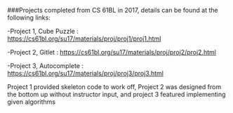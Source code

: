 ###Projects completed from CS 61BL in 2017, details can be found at the following links:

-Project 1, Cube Puzzle : https://cs61bl.org/su17/materials/proj/proj1/proj1.html

-Project 2, Gitlet : https://cs61bl.org/su17/materials/proj/proj2/proj2.html

-Project 3, Autocomplete : https://cs61bl.org/su17/materials/proj/proj3/proj3.html

Project 1 provided skeleton code to work off, Project 2 was designed from the bottom up without instructor input, 
and project 3 featured implementing given algorithms
